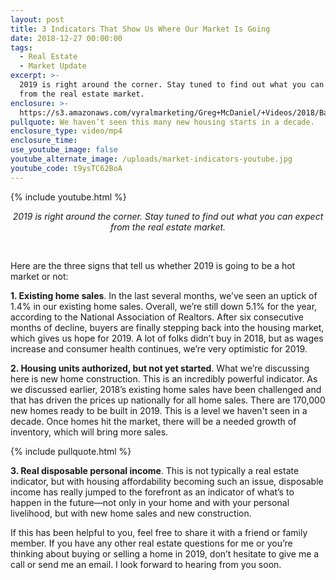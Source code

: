 ```yaml
---
layout: post
title: 3 Indicators That Show Us Where Our Market Is Going
date: 2018-12-27 00:00:00
tags:
  - Real Estate
  - Market Update
excerpt: >-
  2019 is right around the corner. Stay tuned to find out what you can expect
  from the real estate market.
enclosure: >-
  https://s3.amazonaws.com/vyralmarketing/Greg+McDaniel/+Videos/2018/Bay+Area+Real+Estate+Agent+-+3+Indicators+That+Show+Us+Where+Our+Market+Is+Going.mp4
pullquote: We haven’t seen this many new housing starts in a decade.
enclosure_type: video/mp4
enclosure_time:
use_youtube_image: false
youtube_alternate_image: /uploads/market-indicators-youtube.jpg
youtube_code: t9ysTC62BoA
---
```


{% include youtube.html %}

<center><em>2019 is right around the corner. Stay tuned to find out what you can expect from the real estate market.</em></center>

 

Here are the three signs that tell us whether 2019 is going to be a hot market or not:

**1. Existing home sales**. In the last several months, we’ve seen an uptick of 1.4% in our existing home sales. Overall, we’re still down 5.1% for the year, according to the National Association of Realtors. After six consecutive months of decline, buyers are finally stepping back into the housing market, which gives us hope for 2019. A lot of folks didn’t buy in 2018, but as wages increase and consumer health continues, we’re very optimistic for 2019.

**2. Housing units authorized, but not yet started**. What we’re discussing here is new home construction. This is an incredibly powerful indicator. As we discussed earlier, 2018’s existing home sales have been challenged and that has driven the prices up nationally for all home sales. There are 170,000 new homes ready to be built in 2019. This is a level we haven't seen in a decade. Once homes hit the market, there will be a needed growth of inventory, which will bring more sales.

{% include pullquote.html %}

**3. Real disposable personal income**. This is not typically a real estate indicator, but with housing affordability becoming such an issue, disposable income has really jumped to the forefront as an indicator of what’s to happen in the future—not only in your home and with your personal livelihood, but with new home sales and new construction.

If this has been helpful to you, feel free to share it with a friend or family member. If you have any other real estate questions for me or you’re thinking about buying or selling a home in 2019, don’t hesitate to give me a call or send me an email. I look forward to hearing from you soon.